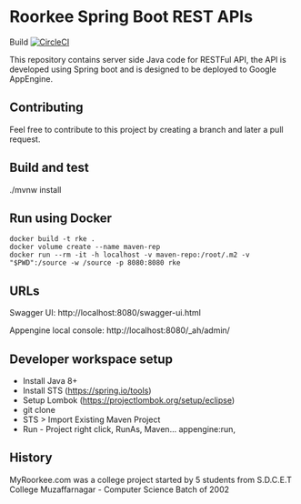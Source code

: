 # Roorkee Spring Boot REST APIs
Build [![CircleCI](https://circleci.com/gh/amitrke/rke.svg?style=svg)](https://circleci.com/gh/amitrke/rke)

This repository contains server side Java code for RESTFul API, the API is developed using Spring boot and is designed to be deployed to Google AppEngine.

## Contributing
Feel free to contribute to this project by creating a branch and later a pull request.

## Build and test
./mvnw install

## Run using Docker
```
docker build -t rke .
docker volume create --name maven-rep
docker run --rm -it -h localhost -v maven-repo:/root/.m2 -v "$PWD":/source -w /source -p 8080:8080 rke
```

## URLs
Swagger UI: http://localhost:8080/swagger-ui.html

Appengine local console: http://localhost:8080/_ah/admin/

## Developer workspace setup

- Install Java 8+
- Install STS (https://spring.io/tools)
- Setup Lombok (https://projectlombok.org/setup/eclipse)
- git clone
- STS > Import Existing Maven Project
- Run - Project right click, RunAs, Maven... appengine:run, 

## History
MyRoorkee.com was a college project started by 5 students from S.D.C.E.T College Muzaffarnagar - Computer Science Batch of 2002